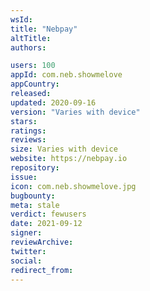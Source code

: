 ```yaml
---
wsId: 
title: "Nebpay"
altTitle: 
authors:

users: 100
appId: com.neb.showmelove
appCountry: 
released: 
updated: 2020-09-16
version: "Varies with device"
stars: 
ratings: 
reviews: 
size: Varies with device
website: https://nebpay.io
repository: 
issue: 
icon: com.neb.showmelove.jpg
bugbounty: 
meta: stale
verdict: fewusers
date: 2021-09-12
signer: 
reviewArchive:
twitter: 
social:
redirect_from:
---
```


